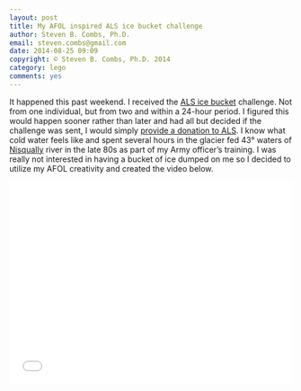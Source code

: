 ```yaml
---
layout: post
title: My AFOL inspired ALS ice bucket challenge
author: Steven B. Combs, Ph.D.
email: steven.combs@gmail.com
date: 2014-08-25 09:09
copyright: © Steven B. Combs, Ph.D. 2014
category: lego
comments: yes
---
```


It happened this past weekend. I received the [ALS ice bucket](!g) challenge. Not from one individual, but from two and within a 24-hour period. I figured this would happen sooner rather than later and had all but decided if the challenge was sent, I would simply [provide a donation to ALS](http://www.als.org). I know what cold water feels like and spent several hours in the glacier fed 43° waters of [Nisqually](!w) river in the late 80s as part of my Army officer’s training. I was really not interested in having a bucket of ice dumped on me so I decided to utilize my AFOL creativity and created the video below.

<iframe width="100%" height="360" src="//www.youtube.com/embed/LJzUgR_Y_wo?list=UUjdKGdIl5leQfhJZiHUYFbQ" frameborder="0" allowfullscreen></iframe>
